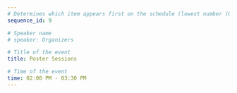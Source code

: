 ```yaml
---
# Determines which item appears first on the schedule (lowest number (0) appears first)
sequence_id: 9

# Speaker name
# speaker: Organizers

# Title of the event
title: Poster Sessions

# Time of the event
time: 02:00 PM - 03:30 PM
---
```

